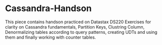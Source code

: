 # Cassandra-Handson

This piece contains handson practiced on Datastax DS220 Exercises for clarity on Cassandra fundamentals, Partition Keys, Clustring Column, Denormalizing tables according to query patterns, creating UDTs and using them and finally working with counter tables. 
